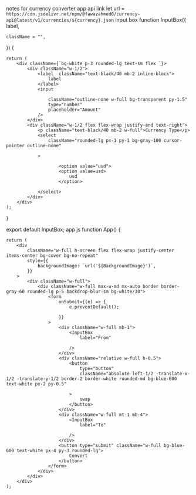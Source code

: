 notes for currency converter app
api link
let url = `https://cdn.jsdelivr.net/npm/@fawazahmed0/currency-api@latest/v1/currencies/${currency}.json`
input box
function InputBox({
label,

    className = "",

}) {

    return (
        <div className={`bg-white p-3 rounded-lg text-sm flex `}>
            <div className="w-1/2">
                <label  className="text-black/40 mb-2 inline-block">
                    label
                </label>
                <input

                    className="outline-none w-full bg-transparent py-1.5"
                    type="number"
                    placeholder="Amount"
                />
            </div>
            <div className="w-1/2 flex flex-wrap justify-end text-right">
                <p className="text-black/40 mb-2 w-full">Currency Type</p>
                <select
                    className="rounded-lg px-1 py-1 bg-gray-100 cursor-pointer outline-none"

                >

                        <option value="usd">
                        <option value=usd>
                            usd
                        </option>

                </select>
            </div>
        </div>
    );

}

export default InputBox;
app js
function App() {

    return (
        <div
            className="w-full h-screen flex flex-wrap justify-center items-center bg-cover bg-no-repeat"
            style={{
                backgroundImage: `url('${BackgroundImage}')`,
            }}
        >
            <div className="w-full">
                <div className="w-full max-w-md mx-auto border border-gray-60 rounded-lg p-5 backdrop-blur-sm bg-white/30">
                    <form
                        onSubmit={(e) => {
                            e.preventDefault();

                        }}
                    >
                        <div className="w-full mb-1">
                            <InputBox
                                label="From"

                            />
                        </div>
                        <div className="relative w-full h-0.5">
                            <button
                                type="button"
                                className="absolute left-1/2 -translate-x-1/2 -translate-y-1/2 border-2 border-white rounded-md bg-blue-600 text-white px-2 py-0.5"

                            >
                                swap
                            </button>
                        </div>
                        <div className="w-full mt-1 mb-4">
                            <InputBox
                                label="To"

                            />
                        </div>
                        <button type="submit" className="w-full bg-blue-600 text-white px-4 py-3 rounded-lg">
                            Convert
                        </button>
                    </form>
                </div>
            </div>
        </div>
    );

